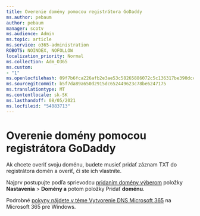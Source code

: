 ```yaml
---
title: Overenie domény pomocou registrátora GoDaddy
ms.author: pebaum
author: pebaum
manager: scotv
ms.audience: Admin
ms.topic: article
ms.service: o365-administration
ROBOTS: NOINDEX, NOFOLLOW
localization_priority: Normal
ms.collection: Adm_O365
ms.custom:
- "1"
ms.openlocfilehash: 09f7b6fca226afb2e3ae53c58265886072c5c136317be390dccfc76f13efa94d
ms.sourcegitcommit: b5f7da89a650d2915dc652449623c78be6247175
ms.translationtype: MT
ms.contentlocale: sk-SK
ms.lasthandoff: 08/05/2021
ms.locfileid: "54083713"
---
```

# <a name="verify-your-domain-with-godaddy"></a>Overenie domény pomocou registrátora GoDaddy

Ak chcete overiť svoju doménu, budete musieť pridať záznam TXT do registrátora domén a overiť, či ste ich vlastníte. 

Najprv postupujte podľa sprievodcu [pridaním domény výberom](https://admin.microsoft.com/Adminportal#/Domains) položky **Nastavenia** \> **Domény a** potom položky Pridať **doménu**.
  
Podrobné [pokyny nájdete v téme Vytvorenie DNS Microsoft 365](https://docs.microsoft.com/microsoft-365/admin/dns/create-dns-records-at-godaddy) na Microsoft 365 pre Windows.